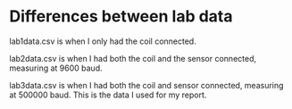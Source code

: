 # Differences between lab data

lab1data.csv is when I only had the coil connected. 

lab2data.csv is when I had both the coil and the sensor connected, measuring at 9600 baud. 

lab3data.csv is when I had both the coil and sensor connected, measuring at 500000 baud. This is the data I used for my report.
